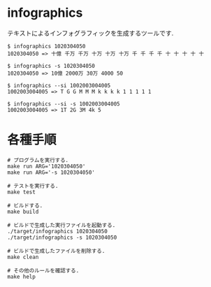 # infographics

テキストによるインフォグラフィックを生成するツールです.

    $ infographics 1020304050
    1020304050 => 十億 千万 千万 十万 十万 十万 千 千 千 千 十 十 十 十 十

    $ infographics -s 1020304050
    1020304050 => 10億 2000万 30万 4000 50

    $ infographics --si 1002003004005
    1002003004005 => T G G M M M k k k k 1 1 1 1 1

    $ infographics --si -s 1002003004005
    1002003004005 => 1T 2G 3M 4k 5

# 各種手順

    # プログラムを実行する.
    make run ARG='1020304050'
    make run ARG='-s 1020304050'

    # テストを実行する.
    make test

    # ビルドする.
    make build

    # ビルドで生成した実行ファイルを起動する.
    ./target/infographics 1020304050
    ./target/infographics -s 1020304050

    # ビルドで生成したファイルを削除する.
    make clean

    # その他のルールを確認する.
    make help

